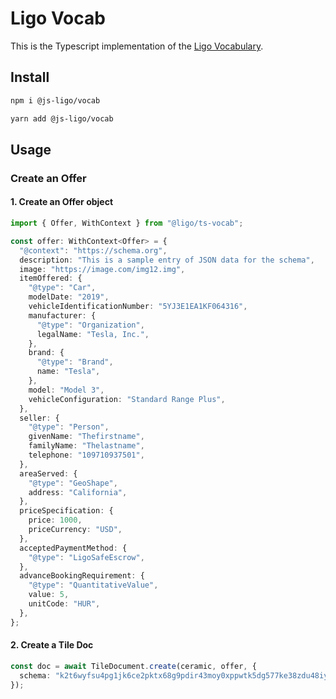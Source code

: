 # Ligo Vocab

This is the Typescript implementation of the [Ligo Vocabulary](https://github.com/Ligo-Protocol/ligo-vocab).

## Install

```bash
npm i @js-ligo/vocab
```

```bash
yarn add @js-ligo/vocab
```

## Usage

### Create an Offer

#### 1. Create an Offer object

```typescript
import { Offer, WithContext } from "@ligo/ts-vocab";

const offer: WithContext<Offer> = {
  "@context": "https://schema.org",
  description: "This is a sample entry of JSON data for the schema",
  image: "https://image.com/img12.img",
  itemOffered: {
    "@type": "Car",
    modelDate: "2019",
    vehicleIdentificationNumber: "5YJ3E1EA1KF064316",
    manufacturer: {
      "@type": "Organization",
      legalName: "Tesla, Inc.",
    },
    brand: {
      "@type": "Brand",
      name: "Tesla",
    },
    model: "Model 3",
    vehicleConfiguration: "Standard Range Plus",
  },
  seller: {
    "@type": "Person",
    givenName: "Thefirstname",
    familyName: "Thelastname",
    telephone: "109710937501",
  },
  areaServed: {
    "@type": "GeoShape",
    address: "California",
  },
  priceSpecification: {
    price: 1000,
    priceCurrency: "USD",
  },
  acceptedPaymentMethod: {
    "@type": "LigoSafeEscrow",
  },
  advanceBookingRequirement: {
    "@type": "QuantitativeValue",
    value: 5,
    unitCode: "HUR",
  },
};
```

#### 2. Create a Tile Doc

```typescript
const doc = await TileDocument.create(ceramic, offer, {
  schema: "k2t6wyfsu4pg1jk6ce2pktx68g9pdir43moy0xppwtk5dg577ke38zdu48iynt",
});
```
